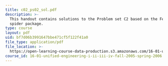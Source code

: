 ```yaml
---
title: c02_ps02_sol.pdf
description: >-
  This handout contains solutions to the Problem set C2 based on the Feldman
  spider package.
type: course
layout: pdf
uid: bf7d06b3991647bbe471cf5f122f41a0
file_type: application/pdf
file_location: >-
  https://open-learning-course-data-production.s3.amazonaws.com/16-01-unified-engineering-i-ii-iii-iv-fall-2005-spring-2006/bf7d06b3991647bbe471cf5f122f41a0_c02_ps02_sol.pdf
course_id: 16-01-unified-engineering-i-ii-iii-iv-fall-2005-spring-2006
---
```

